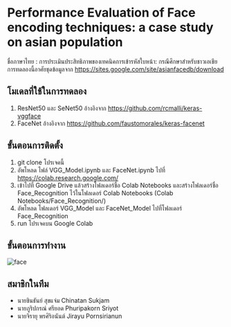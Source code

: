 # Performance Evaluation of Face encoding techniques: a case study on asian population  
ชื่อภาษาไทย : การประเมินประสิทธิภาพของเทคนิคการเข้ารหัสใบหน้า: กรณีศึกษาสำหรับชาวเอเชีย  
การทดลองนี้อาศัยชุดข้อมูลจาก https://sites.google.com/site/asianfacedb/download  

## โมเดลที่ใช้ในการทดลอง  
1. ResNet50 และ SeNet50 อ้างอิงจาก https://github.com/rcmalli/keras-vggface
2. FaceNet อ้างอิงจาก https://github.com/faustomorales/keras-facenet

## ขั้นตอนการติดตั้ง
1. git clone โปรเจคนี้
2. อัพโหลด ไฟล์ VGG_Model.ipynb และ FaceNet.ipynb ไปที่ https://colab.research.google.com/
3. เข้าไปที่ Google Drive แล้วสร้างโฟลเดอร์ชื่อ Colab Notebooks และสร้างโฟลเดอร์ชื่อ Face_Recognition ไว้ในโฟลเดอร์ Colab Notebooks (Colab Notebooks/Face_Recognition/)
4. อัพโหลด โฟลเดอร์ VGG_Model และ FaceNet_Model ไปที่โฟลเดอร์ Face_Recognition
5. run โปรเจคบน Google Colab

## ขั้นตอนการทำงาน
![face](https://user-images.githubusercontent.com/49121721/165476517-1890dc27-63d6-42fe-a20e-a7363128c9ed.png)


## สมาชิกในทีม
- นายชินธันย์		สุขแจ่ม  Chinatan Sukjam
- นายภูริปกรณ์	ศรียอด  Phuripakorn Sriyot
- นายจิรายุ		พรศิริอนันต์  Jirayu Pornsirianun
